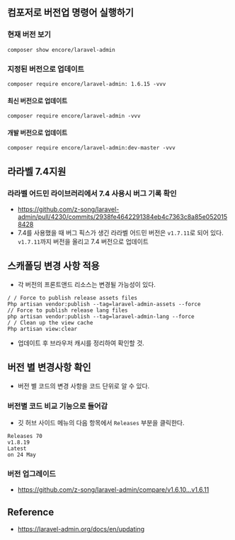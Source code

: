 ## 컴포저로 버전업 명령어 실행하기
### 현재 버전 보기
```
composer show encore/laravel-admin
```

### 지정된 버전으로 업데이트
```
composer require encore/laravel-admin: 1.6.15 -vvv
```

#### 최신 버전으로 업데이트
```
composer require encore/laravel-admin -vvv
```

#### 개발 버전으로 업데이트
```
composer require encore/laravel-admin:dev-master -vvv
```

## 라라벨 7.4지원
### 라라벨 어드민 라이브러리에서 7.4 사용시 버그 기록 확인
- https://github.com/z-song/laravel-admin/pull/4230/commits/2938fe4642291384eb4c7363c8a85e0520158428
- 7.4를 사용했을 때 버그 픽스가 생긴 라라벨 어드민 버전은 `v1.7.11`로 되어 있다. `v1.7.11`까지 버전을 올리고 7.4 버전으로 업데이트

## 스캐폴딩 변경 사항 적용
- 각 버전의 프론트앤드 리소스는 변경될 가능성이 있다.
```
/ / Force to publish release assets files
Php artisan vendor:publish --tag=laravel-admin-assets --force
// Force to publish release lang files
php artisan vendor:publish --tag=laravel-admin-lang --force
/ / Clean up the view cache
Php artisan view:clear
```
- 업데이트 후 브라우저 캐시를 정리하여 확인할 것.


## 버전 별 변경사항 확인
- 버전 별 코드의 변경 사항을 코드 단위로 알 수 있다.

### 버전별 코드 비교 기능으로 들어감
- 깃 허브 사이드 메뉴의 다음 항목에서 `Releases` 부분을 클릭한다.
```
Releases 70
v1.8.19
Latest
on 24 May
```

### 버전 업그레이드
- https://github.com/z-song/laravel-admin/compare/v1.6.10...v1.6.11

## Reference
- https://laravel-admin.org/docs/en/updating
